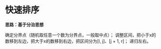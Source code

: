 # 快速排序

**思路：基于分治思想**

确定分界点（随机取任意一个数为分界点，一般取中点）；
调整区间，把小于x的数移到左边，把大于x的数移到右边，把区间分为[l, j]、[j + 1, r]；
递归左右。

